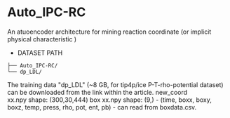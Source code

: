 # Auto_IPC-RC
An atuoencoder architecture for mining reaction coordinate (or implicit physical characteristic )
 - DATASET PATH
 ```text
├── Auto_IPC-RC/
└── dp_LDL/
 ```
The training data "dp_LDL" (~8 GB, for tip4p/ice P-T-rho-potential dataset) can be downloaded from the link within the article.
new_coord  
xx.npy shape: (300,30,444)
box
xx.npy shape: (9,) - (time, boxx, boxy, boxz, temp, press, rho, pot, ent, pb) - can read from boxdata.csv.
